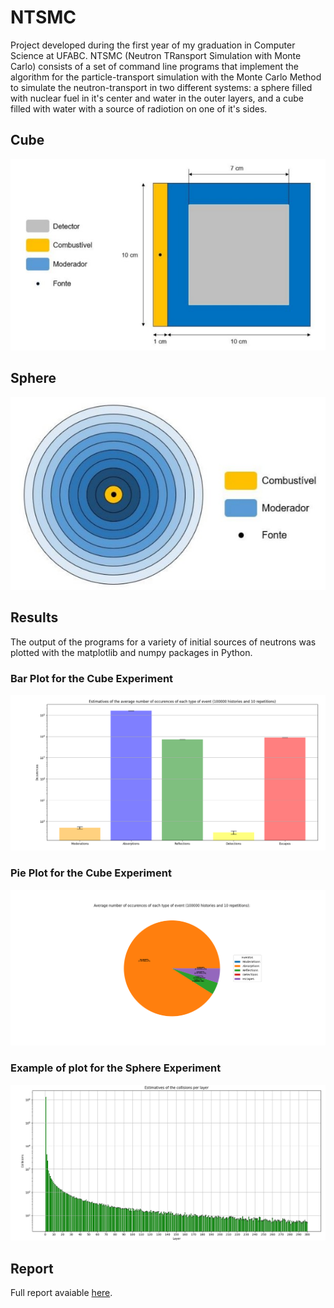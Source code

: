 # NTSMC

Project developed during the first year of my graduation in Computer Science at UFABC. NTSMC (Neutron TRansport Simulation with Monte Carlo) consists of a set of command line programs that implement the algorithm for the particle-transport simulation with the Monte Carlo Method to simulate the neutron-transport in two different systems: a sphere filled with nuclear fuel in it's center and water in the outer layers, and a cube filled with water with a source of radiotion on one of it's sides.

## Cube

![Cube](/figures/cube.jpg)

## Sphere

![Sphere](/figures/sphere.jpg)

## Results

The output of the programs for a variety of initial sources of neutrons was plotted with the matplotlib and numpy packages in Python.

### Bar Plot for the Cube Experiment

![Bar Plot for the Cube Experiment](/results/cube_100000_10b.png)

### Pie Plot for the Cube Experiment

![Pie Plot for the Cube Experiment](/results/cube_100000_10p.png)

### Example of plot for the Sphere Experiment

![Sphere Experiment](/results/sphere_cl3_100000_10.png)

## Report
 
Full report avaiable [here](https://mega.nz/file/lbQFVazC#7V1IEGNPm3MQtl10MkXhKsci6F7RQ4fRgbD23ATORQo).

